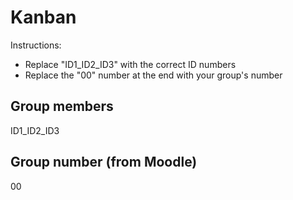 # Kanban
Instructions: 
* Replace "ID1_ID2_ID3" with the correct ID numbers
* Replace the "00" number at the end with your group's number


## Group members
ID1_ID2_ID3

## Group number (from Moodle)
00
